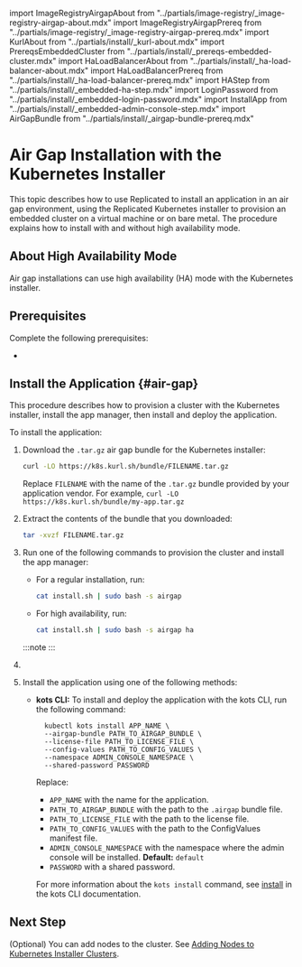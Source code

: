 import ImageRegistryAirgapAbout from "../partials/image-registry/_image-registry-airgap-about.mdx"
import ImageRegistryAirgapPrereq from "../partials/image-registry/_image-registry-airgap-prereq.mdx"
import KurlAbout from "../partials/install/_kurl-about.mdx"
import PrereqsEmbeddedCluster from "../partials/install/_prereqs-embedded-cluster.mdx"
import HaLoadBalancerAbout from "../partials/install/_ha-load-balancer-about.mdx"
import HaLoadBalancerPrereq from "../partials/install/_ha-load-balancer-prereq.mdx"
import HAStep from "../partials/install/_embedded-ha-step.mdx"
import LoginPassword from "../partials/install/_embedded-login-password.mdx"
import InstallApp from "../partials/install/_embedded-admin-console-step.mdx"
import AirGapBundle from "../partials/install/_airgap-bundle-prereq.mdx"

# Air Gap Installation with the Kubernetes Installer

This topic describes how to use Replicated to install an application in an air gap environment, using the Replicated Kubernetes installer to provision an embedded cluster on a virtual machine or on bare metal. The procedure explains how to install with and without high availability mode.

<KurlAbout/>

## About High Availability Mode

Air gap installations can use high availability (HA) mode with the Kubernetes installer.

<HaLoadBalancerAbout/>

## Prerequisites

Complete the following prerequisites:

<PrereqsEmbeddedCluster/>

* <AirGapBundle/>

<HaLoadBalancerPrereq/>

## Install the Application {#air-gap}

This procedure describes how to provision a cluster with the Kubernetes installer, install the app manager, then install and deploy the application.

To install the application:

1. Download the `.tar.gz` air gap bundle for the Kubernetes installer:

   ```bash
   curl -LO https://k8s.kurl.sh/bundle/FILENAME.tar.gz
   ```

   Replace `FILENAME` with the name of the `.tar.gz` bundle provided by your application vendor. For example, `curl -LO https://k8s.kurl.sh/bundle/my-app.tar.gz`

1. Extract the contents of the bundle that you downloaded:

   ```bash
   tar -xvzf FILENAME.tar.gz
   ```

1. Run one of the following commands to provision the cluster and install the app manager: 

    - For a regular installation, run:

      ```bash
      cat install.sh | sudo bash -s airgap
      ```

    - For high availability, run:

      ```bash
      cat install.sh | sudo bash -s airgap ha
      ```

    :::note
    <LoginPassword/>
    :::

  1. <HAStep/>
  
  1. Install the application using one of the following methods:

      <InstallApp/>

      - **kots CLI:** To install and deploy the application with the kots CLI, run the following command:

        ```
          kubectl kots install APP_NAME \
          --airgap-bundle PATH_TO_AIRGAP_BUNDLE \
          --license-file PATH_TO_LICENSE_FILE \
          --config-values PATH_TO_CONFIG_VALUES \
          --namespace ADMIN_CONSOLE_NAMESPACE \
          --shared-password PASSWORD
        ```

        Replace:
        * `APP_NAME` with the name for the application.
        * `PATH_TO_AIRGAP_BUNDLE` with the path to the `.airgap` bundle file.
        * `PATH_TO_LICENSE_FILE` with the path to the license file.
        * `PATH_TO_CONFIG_VALUES` with the path to the ConfigValues manifest file.
        * `ADMIN_CONSOLE_NAMESPACE` with the namespace where the admin console will be installed. **Default:** `default`
        * `PASSWORD` with a shared password.

        For more information about the `kots install` command, see [install](/reference/kots-cli-install) in the kots CLI documentation.

## Next Step

(Optional) You can add nodes to the cluster. See [Adding Nodes to Kubernetes Installer Clusters](cluster-management-add-nodes).